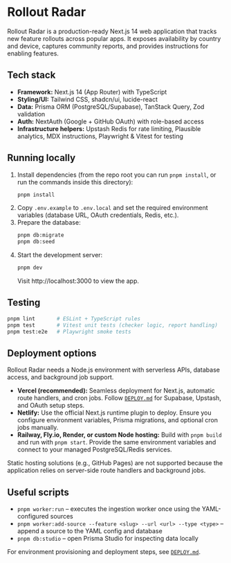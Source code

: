 # Rollout Radar

Rollout Radar is a production-ready Next.js 14 web application that tracks new feature rollouts across popular apps. It exposes availability by country and device, captures community reports, and provides instructions for enabling features.

## Tech stack

- **Framework:** Next.js 14 (App Router) with TypeScript
- **Styling/UI:** Tailwind CSS, shadcn/ui, lucide-react
- **Data:** Prisma ORM (PostgreSQL/Supabase), TanStack Query, Zod validation
- **Auth:** NextAuth (Google + GitHub OAuth) with role-based access
- **Infrastructure helpers:** Upstash Redis for rate limiting, Plausible analytics, MDX instructions, Playwright & Vitest for testing

## Running locally

1. Install dependencies (from the repo root you can run `pnpm install`, or run the commands inside this directory):
   ```bash
   pnpm install
   ```
2. Copy `.env.example` to `.env.local` and set the required environment variables (database URL, OAuth credentials, Redis, etc.).
3. Prepare the database:
   ```bash
   pnpm db:migrate
   pnpm db:seed
   ```
4. Start the development server:
   ```bash
   pnpm dev
   ```
   Visit http://localhost:3000 to view the app.

## Testing

```bash
pnpm lint       # ESLint + TypeScript rules
pnpm test       # Vitest unit tests (checker logic, report handling)
pnpm test:e2e   # Playwright smoke tests
```

## Deployment options

Rollout Radar needs a Node.js environment with serverless APIs, database access, and background job support.

- **Vercel (recommended):** Seamless deployment for Next.js, automatic route handlers, and cron jobs. Follow [`DEPLOY.md`](./DEPLOY.md) for Supabase, Upstash, and OAuth setup steps.
- **Netlify:** Use the official Next.js runtime plugin to deploy. Ensure you configure environment variables, Prisma migrations, and optional cron jobs manually.
- **Railway, Fly.io, Render, or custom Node hosting:** Build with `pnpm build` and run with `pnpm start`. Provide the same environment variables and connect to your managed PostgreSQL/Redis services.

Static hosting solutions (e.g., GitHub Pages) are not supported because the application relies on server-side route handlers and background jobs.

## Useful scripts

- `pnpm worker:run` – executes the ingestion worker once using the YAML-configured sources
- `pnpm worker:add-source --feature <slug> --url <url> --type <type>` – append a source to the YAML config and database
- `pnpm db:studio` – open Prisma Studio for inspecting data locally

For environment provisioning and deployment steps, see [`DEPLOY.md`](./DEPLOY.md).

